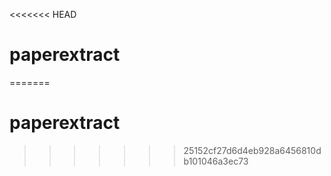 <<<<<<< HEAD
# paperextract
=======
# paperextract
>>>>>>> 25152cf27d6d4eb928a6456810db101046a3ec73
